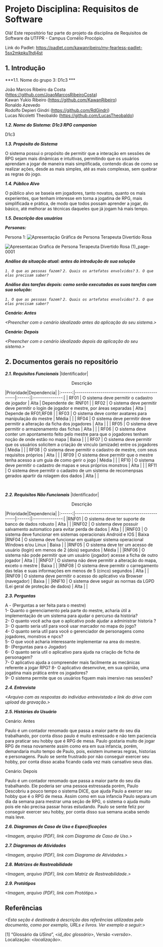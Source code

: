 
# Projeto Disciplina: Requisitos de Software

Olá! Este repositório faz parte do projeto da disciplina de Requisitos de Software da UTFPR - Campus Cornélio Procópio. 

Link do Padlet: https://padlet.com/kawanribeiro/my-fearless-padlet-5sx2mkpku1hdj4st

## 1. Introdução

***1.1. Nome do grupo 3: D1c3 ***

João Marcos Ribeiro da Costa (https://github.com/JoaoMarcosRibeiroCosta)<br/>
Kawan Yukio Ribeiro (https://github.com/KawanRibeiro)<br/>
Ronaldo Azevedo<br/>
Rodolfo Depieri Gindri (https://github.com/RdGindri)<br/>
Lucas Nicoletti Theobaldo (https://github.com/LucasTheobaldo)<br/>

***1.2.  Nome do Sistema: D1c3 RPG companion***

D1c3

***1.3.  Propósito do Sistema***

  O sistema possui o propósito de permitir que a interação em sessões de RPG sejam mais dinâmicas e intuitivas, permitindo que os usuários aprendam a jogar de maneira mais simplificada, contendo dicas de como se realizar ações, desde as mais simples,
até as mais complexas, sem quebrar as regras do jogo.

***1.4.  Público Alvo***

  O público alvo se baseia em jogadores, tanto novatos, quanto os mais experientes, que tenham interesse em torna a jogatina de RPG, mais simplificada e prática, de modo que todos possam aprender a jogar, do básico, até melhorar as técnicas daqueles
que já jogam há mais tempo.

***1.5. Descrição dos usuários***



***Personas:***

Persona 1:
![Apresentação Gráfica de Persona Terapeuta Divertido Rosa](https://github.com/user-attachments/assets/7529d601-9aed-4d3e-ac20-6dcb92795c02)


![Apresentacao Grafica de Persona Terapeuta Divertido Rosa (1)_page-0001](https://github.com/user-attachments/assets/bcc7c7d6-a74b-427e-bdda-805cd753bec0)


***Análise da situação atual: antes da introdução de sua solução***

*`1. O que as pessoas fazem?`*
*`2. Quais os artefatos envolvidos?`*
*`3. O que elas precisam saber?`*

***Análise das tarefas depois: como serão executadas as suas tarefas com sua solução:***

*`1. O que as pessoas fazem?`*
*`2. Quais os artefatos envolvidos?`*
*`3. O que elas precisam saber?`*

***Cenário: Antes***

*<Preencher com o cenário idealizado antes da aplicação do seu sistema.>*

***Cenário: Depois***

*<Preencher com o cenário idealizado depois da aplicação do seu sistema.>*

## 2. Documentos gerais no repositório

***2.1. Requisitos Funcionais***
|Identificador|<p style="text-align:center;">Descrição</p>|Prioridade|Dependencia|
|:------:|-----------------------------------------------|:------:|:---------------:|
| RF01 | O sistema deve permitir o cadastro de jogador                                                                  | Alta  | Dependente de: RNF01 |
| RF02 | O sistema deve permitir deve permitir o login de jogador e mestre, por áreas separadas                         | Alta  | Depende de RF01,RF08 |
| RF03 | O sistema deve conter avatares para manipulação do mestre                                                      | Média |                      |
| RF04 | O sistema deve permitir deve permitir a alteração da ficha dos jogadores                                       | Alta  |                      |
| RF05 | O sistema deve permitir o armazenamento das fichas                                                             | Alta  |                      | 
| RF06 | O sistema deve conter um apontamento feito pelo mestre para que o jogadores tenham noção de onde estão no mapa | Baixa |                      | 
| RF07 | O sistema deve permitir que os usuários solicitem a criação de vinculo (amizade) entre os jogadores            | Média |                      |
| RF08 | O sistema deve permitir o cadastro de mestre, com seus requisitos próprios                                     | Alta  |                      |
| RF09 | O sistema deve permitir que o mestre tenha acesso a um guia de como gerir o jogo                               | Média |                      |
| RF10 | O sistema deve permitir o cadastro de mapas e seus próprios monstros                                           | Alta  |                      |
| RF11 | O sistema deve permitir o cadastro de um sistema de recomenpsas gerados apartir da rolagem dos dados           | Alta  |                      |

<br>

***2.2. Requisitos Não Funcionais***
|Identificador|<p style="text-align:center;">Descrição</p>|Prioridade|Dependencia|
|:------:|-----------------------------------------------|:------:|:---------------:|
|RNF01 | O sistema deve ter suporte de banco de dados robusto | Alta | |
|RNF02 | O sistema deve possuir salvamento automatico para evitar perda de dados | Alta | |
|RNF03 | O sistema deve funcionar em sistemas operacionais Android e IOS | Baixa
|RNF04 | O sistema deve funcionar em qualquer sistema operacional Windows e/ou Linux | Baixa | |
|RNF05 | O sistema deve ter um acesso de usuário (login) em menos de 2 (dois) segundos | Média | |
|RNF06 | O sistema não pode permitir que um usuário (jogador) acesse a ficha de outro jogador | Alta | |
|RNF07 | O sistema não deve permitir a alteração do mapa, exceto o mestre | Baixa | |
|RNF08 | O sistema deve permitir o carregamento das telas e suas informações em menos de 5 (cinco) segundos | Alta | |
|RNF09 | O sistema deve permitir o acesso do aplicativo via Browser (navegador) | Baixa | |
|RNF10 | O sistema deve seguir as normas da LGPD (Lei geral de proteção de dados) | Alta | |

***2.3. Perguntas***

A - (Perguntas a ser feita para o mestre)<br>
1- Quanto o gerenciamento pela parte do mestre, acharia útil a implementação de um sistema para ajudar o percurso da história?<br>
2- O quanto você acha que o aplicativo pode ajudar a administrar historia ? <br>
3- O quanto seria utíl para você usar marcador no mapa do jogo? <br>
4- O quanto seria utíl para você o gerenciador de personagens como jogadores, monstros e npcs?<br>
5- O que você acharia interessante implementar na area do mestre.<br>
B- (Perguntas para o Jogador)<br>
6- O quanto seria util o aplicativo para ajuda na criação de ficha de personagem?<br>
7- O aplicativo ajuda a compreender mais facilmente as mecânicas referente a jogar RPG?<nr>
8- O aplicativo desenvolve, em sua opinião, uma jogatina mais prática entre os jogadores?<br>
9- O sistema permite que os usuários fiquem mais imersivo nas sessões?<br>

***2.4. Entrevista***

*<Arquivo com as respostas do indivíduo entrevistado e link do drive com upload da gravação.>*

***2.5. Histórias do Usuário***

Cenário: Antes

Paulo é um contador renomado que passa a maior parte do seu dia trabalhando, por conta  disso paulo é muito estressado
e não tem paciencia para praticar seu hobby que é RPG de mesa.
Paulo gostaria muito de jogar RPG de mesa novamente assim como era em sua infancia, porém, demandaria muito tempo de Paulo,
pois, existem inumeras regras, historias e personagens.
Paulo se sente frustrado por não conseguir exercer seu hobby, por conta disso acaba ficando cada vez mais cansativo seus dias.

Cenário: Depois 

Paulo é um contador renomado que passa a maior parte do seu dia trabalhando. Ele poderia ser uma pessoa estressada porém,
Paulo Descobriu a pouco tempo o sistema DICE, que ajuda Paulo a exercer seu hobby que é o RPG de mesa.
Assim como em sua infancia Paulo separa um dia da semana para mestrar uma seção de RPG, o sistema o ajuda muito pois ele
não precisa passar horas estudando.
Paulo se sente feliz por conseguir exercer seu hobby, por conta disso sua semana acaba sendo mais leve.
  
***2.6. Diagramas de Caso de Uso e Especificações***

*<Imagem, arquivo (PDF), link com Diagrama de Caso de Uso.>*

***2.7. Diagramas de Atividades***

*<Imagem, arquivo (PDF), link com Diagrama de Atividades.>*

***2.8. Matrizes de Rastreabilidade***

*<Imagem, arquivo (PDF), link com Matriz de Rastreabilidade.>*

***2.9. Protótipos***

*<Imagem, arquivo (PDF), link com Protótipo.>*

## Referências

*<Esta seção é destinada à descrição das referências utilizadas pelo documento, como por exemplo, URLs e livros. Ver exemplo a seguir:>*

[1] “Glossário da _USina_”, <_id_doc glossário_>, Versão <_versão_>. Localização: <_localização_>.
